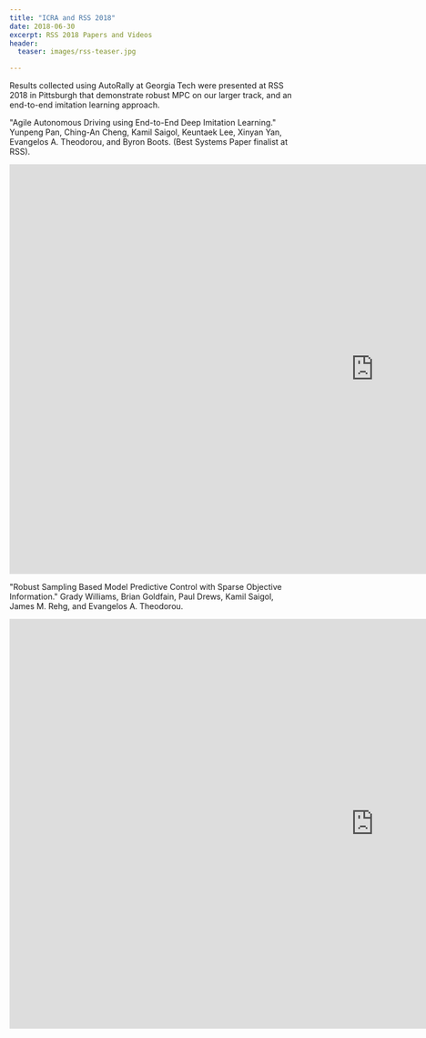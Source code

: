 ```yaml
---
title: "ICRA and RSS 2018"
date: 2018-06-30
excerpt: RSS 2018 Papers and Videos
header:
  teaser: images/rss-teaser.jpg

---
```


Results collected using AutoRally at Georgia Tech were presented at RSS 2018 in Pittsburgh that demonstrate robust MPC on our larger track, and an end-to-end imitation learning approach.

"Agile Autonomous Driving using End-to-End Deep Imitation Learning." Yunpeng Pan, Ching-An Cheng, Kamil Saigol, Keuntaek Lee, Xinyan Yan, Evangelos A. Theodorou, and Byron Boots. (Best Systems Paper finalist at RSS).

<iframe width="1280" height="720" src="https://www.youtube.com/embed/FsRP4rEYiLI" frameborder="0"></iframe>

"Robust Sampling Based Model Predictive Control with Sparse Objective Information." Grady Williams, Brian Goldfain, Paul Drews, Kamil Saigol, James M. Rehg, and Evangelos A. Theodorou.

<iframe width="1280" height="720" src="https://www.youtube.com/embed/32v-e3dptjo" frameborder="0"></iframe>


